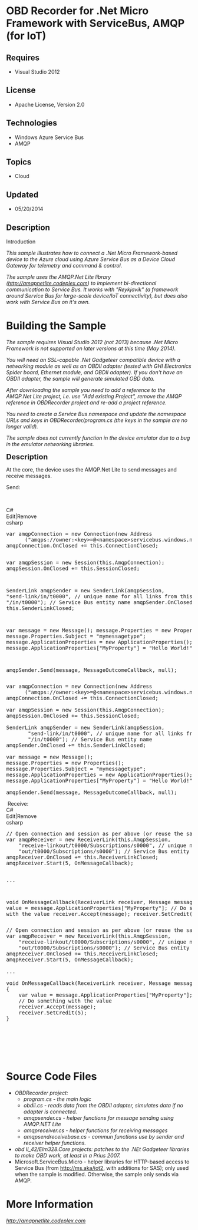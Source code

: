 # OBD Recorder for .Net Micro Framework with ServiceBus, AMQP (for IoT)
## Requires
- Visual Studio 2012
## License
- Apache License, Version 2.0
## Technologies
- Windows Azure Service Bus
- AMQP
## Topics
- Cloud
## Updated
- 05/20/2014
## Description

<p>Introduction</p>
<p><em>This sample illustrates how to connect a .Net Micro Framework-based device to the Azure cloud using Azure Service Bus as a Device Cloud Gateway for telemetry and command &amp; control.</em></p>
<p><em>The sample uses the AMQP.Net Lite library (<a href="http://amqpnetlite.codeplex.com">http://amqpnetlite.codeplex.com</a>) to implement bi-directional communication to Service Bus. It works with &quot;Reykjavik&quot; (a framework around Service Bus for large-scale
 device/IoT connectivity), but does also work with Service Bus on it's own.<br>
</em></p>
<h1><span>Building the Sample</span></h1>
<p><em>The sample requires Visual Studio 2012 (not 2013) because .Net Micro Framework is not supported on later versions at this time (May 2014).</em></p>
<p><em>You will need an SSL-capable&nbsp;.Net Gadgeteer compatible device with a networking module&nbsp;as well as an OBDII adapter (tested with GHI Electronics Spider&nbsp;board, Ethernet module, and OBDII adapter). If you don't have an OBDII adapter, the
 sample will generate simulated OBD data.</em></p>
<p><em>After downloading the sample you need to add a reference to the AMQP.Net Lite project, i.e. use &quot;Add existing Project&quot;, remove the AMQP reference in OBDRecorder project and re-add a project reference.</em></p>
<p><em>You need to create a Service Bus namespace and update the namespace URLs and keys in OBDRecorder/program.cs (the keys in the sample are no longer valid).<br>
</em></p>
<p><em>The sample does not currently function in the device emulator due to a bug in the emulator networking libraries.<br>
</em></p>
<p><span style="font-size:20px; font-weight:bold">Description</span></p>
<p>At the core, the device uses the AMQP.Net Lite to send messages and receive messages.</p>
<p>Send:</p>
<p>&nbsp;</p>
<div class="scriptcode">
<div class="pluginEditHolder" pluginCommand="mceScriptCode">
<div class="title"><span>C#</span></div>
<div class="pluginLinkHolder"><span class="pluginEditHolderLink">Edit</span>|<span class="pluginRemoveHolderLink">Remove</span></div>
<span class="hidden">csharp</span>
<pre class="hidden">var amqpConnection = new Connection(new Address
      (&quot;amqps://owner:&lt;key&gt;=@&lt;namespace&gt;servicebus.windows.net&quot;)); 
amqpConnection.OnClosed &#43;= this.ConnectionClosed; 

var amqpSession = new Session(this.AmqpConnection); 
amqpSession.OnClosed &#43;= this.SessionClosed; 
 
SenderLink amqpSender = new SenderLink(amqpSession,
       &quot;send-link/in/t0000&quot;, // unique name for all links from this client
       &quot;/in/t0000&quot;); // Service Bus entity name
amqpSender.OnClosed &#43;= this.SenderLinkClosed; 
 
var message = new Message(); 
message.Properties = new Properties(); 
message.Properties.Subject = &quot;mymessagetype&quot;; 
message.ApplicationProperties = new ApplicationProperties(); 
message.ApplicationProperties[&quot;MyProperty&quot;] = &quot;Hello World!&quot;; 
 
amqpSender.Send(message, MessageOutcomeCallback, null); 
</pre>
<div class="preview">
<pre class="csharp">var&nbsp;amqpConnection&nbsp;=&nbsp;<span class="cs__keyword">new</span>&nbsp;Connection(<span class="cs__keyword">new</span>&nbsp;Address&nbsp;
&nbsp;&nbsp;&nbsp;&nbsp;&nbsp;&nbsp;(<span class="cs__string">&quot;amqps://owner:&lt;key&gt;=@&lt;namespace&gt;servicebus.windows.net&quot;</span>));&nbsp;&nbsp;
amqpConnection.OnClosed&nbsp;&#43;=&nbsp;<span class="cs__keyword">this</span>.ConnectionClosed;&nbsp;&nbsp;
&nbsp;
var&nbsp;amqpSession&nbsp;=&nbsp;<span class="cs__keyword">new</span>&nbsp;Session(<span class="cs__keyword">this</span>.AmqpConnection);&nbsp;&nbsp;
amqpSession.OnClosed&nbsp;&#43;=&nbsp;<span class="cs__keyword">this</span>.SessionClosed;&nbsp;&nbsp;
&nbsp;&nbsp;
SenderLink&nbsp;amqpSender&nbsp;=&nbsp;<span class="cs__keyword">new</span>&nbsp;SenderLink(amqpSession,&nbsp;
&nbsp;&nbsp;&nbsp;&nbsp;&nbsp;&nbsp;&nbsp;<span class="cs__string">&quot;send-link/in/t0000&quot;</span>,&nbsp;<span class="cs__com">//&nbsp;unique&nbsp;name&nbsp;for&nbsp;all&nbsp;links&nbsp;from&nbsp;this&nbsp;client</span>&nbsp;
&nbsp;&nbsp;&nbsp;&nbsp;&nbsp;&nbsp;&nbsp;<span class="cs__string">&quot;/in/t0000&quot;</span>);&nbsp;<span class="cs__com">//&nbsp;Service&nbsp;Bus&nbsp;entity&nbsp;name</span>&nbsp;
amqpSender.OnClosed&nbsp;&#43;=&nbsp;<span class="cs__keyword">this</span>.SenderLinkClosed;&nbsp;&nbsp;
&nbsp;&nbsp;
var&nbsp;message&nbsp;=&nbsp;<span class="cs__keyword">new</span>&nbsp;Message();&nbsp;&nbsp;
message.Properties&nbsp;=&nbsp;<span class="cs__keyword">new</span>&nbsp;Properties();&nbsp;&nbsp;
message.Properties.Subject&nbsp;=&nbsp;<span class="cs__string">&quot;mymessagetype&quot;</span>;&nbsp;&nbsp;
message.ApplicationProperties&nbsp;=&nbsp;<span class="cs__keyword">new</span>&nbsp;ApplicationProperties();&nbsp;&nbsp;
message.ApplicationProperties[<span class="cs__string">&quot;MyProperty&quot;</span>]&nbsp;=&nbsp;<span class="cs__string">&quot;Hello&nbsp;World!&quot;</span>;&nbsp;&nbsp;
&nbsp;&nbsp;
amqpSender.Send(message,&nbsp;MessageOutcomeCallback,&nbsp;<span class="cs__keyword">null</span>);&nbsp;&nbsp;
</pre>
</div>
</div>
</div>
<div class="endscriptcode">&nbsp;Receive:</div>
<div class="endscriptcode"></div>
<div class="scriptcode">
<div class="pluginEditHolder" pluginCommand="mceScriptCode">
<div class="title"><span>C#</span></div>
<div class="pluginLinkHolder"><span class="pluginEditHolderLink">Edit</span>|<span class="pluginRemoveHolderLink">Remove</span></div>
<span class="hidden">csharp</span>
<pre class="hidden">// Open connection and session as per above (or reuse the same connection/session as for send)
var amqpReceiver = new ReceiverLink(this.AmqpSession, 
    &quot;receive-linkout/t0000/Subscriptions/s0000&quot;, // unique name for all links from this client
    &quot;out/t0000/Subscriptions/s0000&quot;); // Service Bus entity name
amqpReceiver.OnClosed &#43;= this.ReceiverLinkClosed;
amqpReceiver.Start(5, OnMessageCallback);

...

void OnMessageCallback(ReceiverLink receiver, Message message)
{
    var value = message.ApplicationProperties[&quot;MyProperty&quot;];
    // Do something with the value
    receiver.Accept(message);
    receiver.SetCredit(5);
}
</pre>
<div class="preview">
<pre class="csharp"><span class="cs__com">//&nbsp;Open&nbsp;connection&nbsp;and&nbsp;session&nbsp;as&nbsp;per&nbsp;above&nbsp;(or&nbsp;reuse&nbsp;the&nbsp;same&nbsp;connection/session&nbsp;as&nbsp;for&nbsp;send)</span>&nbsp;
var&nbsp;amqpReceiver&nbsp;=&nbsp;<span class="cs__keyword">new</span>&nbsp;ReceiverLink(<span class="cs__keyword">this</span>.AmqpSession,&nbsp;&nbsp;
&nbsp;&nbsp;&nbsp;&nbsp;<span class="cs__string">&quot;receive-linkout/t0000/Subscriptions/s0000&quot;</span>,&nbsp;<span class="cs__com">//&nbsp;unique&nbsp;name&nbsp;for&nbsp;all&nbsp;links&nbsp;from&nbsp;this&nbsp;client</span>&nbsp;
&nbsp;&nbsp;&nbsp;&nbsp;<span class="cs__string">&quot;out/t0000/Subscriptions/s0000&quot;</span>);&nbsp;<span class="cs__com">//&nbsp;Service&nbsp;Bus&nbsp;entity&nbsp;name</span>&nbsp;
amqpReceiver.OnClosed&nbsp;&#43;=&nbsp;<span class="cs__keyword">this</span>.ReceiverLinkClosed;&nbsp;
amqpReceiver.Start(<span class="cs__number">5</span>,&nbsp;OnMessageCallback);&nbsp;
&nbsp;
...&nbsp;
&nbsp;
<span class="cs__keyword">void</span>&nbsp;OnMessageCallback(ReceiverLink&nbsp;receiver,&nbsp;Message&nbsp;message)&nbsp;
{&nbsp;
&nbsp;&nbsp;&nbsp;&nbsp;var&nbsp;<span class="cs__keyword">value</span>&nbsp;=&nbsp;message.ApplicationProperties[<span class="cs__string">&quot;MyProperty&quot;</span>];&nbsp;
&nbsp;&nbsp;&nbsp;&nbsp;<span class="cs__com">//&nbsp;Do&nbsp;something&nbsp;with&nbsp;the&nbsp;value</span>&nbsp;
&nbsp;&nbsp;&nbsp;&nbsp;receiver.Accept(message);&nbsp;
&nbsp;&nbsp;&nbsp;&nbsp;receiver.SetCredit(<span class="cs__number">5</span>);&nbsp;
}&nbsp;
</pre>
</div>
</div>
</div>
<div class="endscriptcode">&nbsp;</div>
<p>&nbsp;</p>
<p>&nbsp;</p>
<h1><span>Source Code Files</span></h1>
<ul>
<li><em>OBDRecorder project:</em>
<ul>
<li><em>program.cs - the main logic</em> </li><li><em>obdii.cs - reads data from the OBDII adapter, simulates data if no adapter is connected.</em>
</li><li><em>amqpsender.cs - helper functions for message sending using AMQP.NET Lite</em>
</li><li><em>amqpreceiver.cs - helper functions for receiving messages</em> </li><li><em>amqpsendreceivebase.cs - commun functions use by sender and receiver helper functions.</em>
</li></ul>
</li><li><em>obd II_42/Elm328.Core projects: patches to the .NEt Gadgeteer libraries to make OBD work, at least in a Prius 2007.</em>
<ul>
</ul>
</li><li>Microsoft.ServiceBus.Micro - helper libraries for HTTP-based access to Service Bus (from
<a href="http://ms.aka/iot2">http://ms.aka/iot2</a>, with additions for SAS); only used when the sample is modified. Otherwise, the sample only sends via AMQP.
</li></ul>
<h1>More Information</h1>
<p><em><a href="http://amqpnetlite.codeplex.com">http://amqpnetlite.codeplex.com</a></em></p>
<p><em><br>
</em></p>
